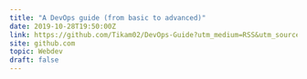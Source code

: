 ```yaml
---
title: "A DevOps guide (from basic to advanced)"
date: 2019-10-28T19:50:00Z
link: https://github.com/Tikam02/DevOps-Guide?utm_medium=RSS&utm_source=hune
site: github.com
topic: Webdev
draft: false
---
```

